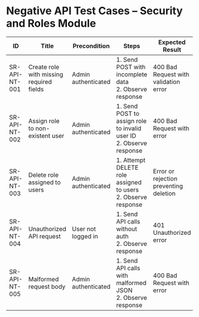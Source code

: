 # Negative API Test Cases – Security and Roles Module

| ID               | Title                                           | Precondition                        | Steps                                                         | Expected Result                           | Actual Result | Status |
|-------------------|-------------------------------------------------|-------------------------------------|---------------------------------------------------------------|-------------------------------------------|---------------|--------|
| SR-API-NT-001     | Create role with missing required fields         | Admin authenticated                 | 1. Send POST with incomplete data <br> 2. Observe response | 400 Bad Request with validation error |               |        |
| SR-API-NT-002     | Assign role to non-existent user                  | Admin authenticated                 | 1. Send POST to assign role to invalid user ID <br> 2. Observe response | 400 Bad Request with error |               |        |
| SR-API-NT-003     | Delete role assigned to users                      | Admin authenticated                 | 1. Attempt DELETE role assigned to users <br> 2. Observe response | Error or rejection preventing deletion |               |        |
| SR-API-NT-004     | Unauthorized API request                           | User not logged in                  | 1. Send API calls without auth <br> 2. Observe response | 401 Unauthorized error |               |        |
| SR-API-NT-005     | Malformed request body                             | Admin authenticated                 | 1. Send API calls with malformed JSON <br> 2. Observe response | 400 Bad Request with error |               |        |